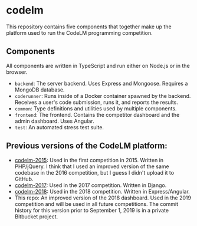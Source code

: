 # codelm

This repository contains five components that together make up the platform used to run the CodeLM programming competition.

## Components

All components are written in TypeScript and run either on Node.js or in the browser.

- `backend`: The server backend. Uses Express and Mongoose. Requires a MongoDB database.
- `coderunner`: Runs inside of a Docker container spawned by the backend. Receives a user's code submission, runs it, and reports the results.
- `common`: Type definitions and utilities used by multiple components.
- `frontend`: The frontend. Contains the competitor dashboard and the admin dashboard. Uses Angular.
- `test`: An automated stress test suite.

## Previous versions of the CodeLM platform:

- [codelm-2015](https://github.com/nrubin29/codelm-2015): Used in the first competition in 2015. Written in PHP/jQuery. I think that I used an improved version of the same codebase in the 2016 competition, but I guess I didn't upload it to GitHub.
- [codelm-2017](https://github.com/nrubin29/codelm-2017): Used in the 2017 competition. Written in Django.
- [codelm-2018](https://github.com/nrubin29/codelm-2018): Used in the 2018 competition. Written in Express/Angular.
- This repo: An improved version of the 2018 dashboard. Used in the 2019 competition and will be used in all future competitions. The commit history for this version prior to September 1, 2019 is in a private Bitbucket project.
